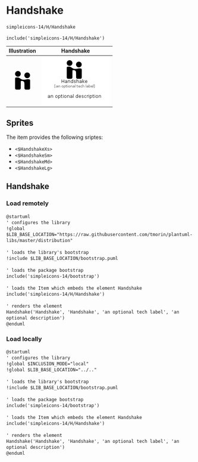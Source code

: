 # Handshake


```text
simpleicons-14/H/Handshake
```

```text
include('simpleicons-14/H/Handshake')
```



| Illustration | Handshake |
| :---: | :---: |
| ![illustration for Illustration](../../simpleicons-14/H/Handshake.png) | ![illustration for Handshake](../../simpleicons-14/H/Handshake.Local.png) |



## Sprites
The item provides the following sriptes:

- `<$HandshakeXs>`
- `<$HandshakeSm>`
- `<$HandshakeMd>`
- `<$HandshakeLg>`





## Handshake

### Load remotely
```plantuml
@startuml
' configures the library
!global $LIB_BASE_LOCATION="https://raw.githubusercontent.com/tmorin/plantuml-libs/master/distribution"

' loads the library's bootstrap
!include $LIB_BASE_LOCATION/bootstrap.puml

' loads the package bootstrap
include('simpleicons-14/bootstrap')

' loads the Item which embeds the element Handshake
include('simpleicons-14/H/Handshake')

' renders the element
Handshake('Handshake', 'Handshake', 'an optional tech label', 'an optional description')
@enduml
```

### Load locally
```plantuml
@startuml
' configures the library
!global $INCLUSION_MODE="local"
!global $LIB_BASE_LOCATION="../.."

' loads the library's bootstrap
!include $LIB_BASE_LOCATION/bootstrap.puml

' loads the package bootstrap
include('simpleicons-14/bootstrap')

' loads the Item which embeds the element Handshake
include('simpleicons-14/H/Handshake')

' renders the element
Handshake('Handshake', 'Handshake', 'an optional tech label', 'an optional description')
@enduml
```

